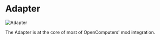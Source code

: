# Adapter
![Adapter](oredict:oc:adapter)

The Adapter is at the core of most of OpenComputers' mod integration.